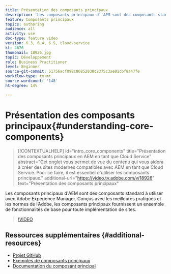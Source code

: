 ```yaml
---
title: Présentation des composants principaux
description: 'Les composants principaux d''AEM sont des composants standard à utiliser avec Adobe Experience Manager. Conçus avec les meilleures pratiques et les normes de l’Adobe, les composants principaux fournissent un ensemble de fonctionnalités de base pour toute implémentation de sites. '
feature: Composants principaux
topics: authoring
audience: all
activity: use
doc-type: feature video
version: 6.3, 6.4, 6.5, cloud-service
kt: 4676
thumbnail: 18926.jpg
topic: Développement
role: Business Practitioner
level: Beginner
source-git-commit: 51756acf098c86852038c2375c3ae01cbf8a47fe
workflow-type: tm+mt
source-wordcount: '148'
ht-degree: 14%

---
```



# Présentation des composants principaux{#understanding-core-components}

>[!CONTEXTUALHELP]
>id="intro_core_components"
>title="Présentation des composants principaux en AEM en tant que Cloud Service"
>abstract="Cet onglet vous permet de vue du contenu qui vous aidera à créer des sites modernes compatibles avec AEM en tant que Cloud Service. Pour ce faire, il est essentiel d&#39;utiliser les composants principaux."
>additional-url="https://video.tv.adobe.com/v/18926" text="Présentation des composants principaux"

Les composants principaux d&#39;AEM sont des composants standard à utiliser avec Adobe Experience Manager. Conçus avec les meilleures pratiques et les normes de l’Adobe, les composants principaux fournissent un ensemble de fonctionnalités de base pour toute implémentation de sites.

>[!VIDEO](https://video.tv.adobe.com/v/18926/?quality=12&learn=on)

## Ressources supplémentaires {#additional-resources}

* [Projet GitHub](https://github.com/adobe/aem-core-wcm-components)
* [Exemples de composants principaux](https://www.aemcomponents.dev/)
* [Documentation du composant principal](https://docs.adobe.com/content/help/fr-FR/experience-manager-core-components/using/introduction.html)
